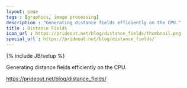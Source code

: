 ```yaml
---
layout: page
tags : [graphics, image processing]
description : "Generating distance fields efficiently on the CPU."
title : Distance Fields
icon_url : https://prideout.net/blog/distance_fields/thumbnail.png
special_url : https://prideout.net/blog/distance_fields/
---
```

{% include JB/setup %}

Generating distance fields efficiently on the CPU.

https://prideout.net/blog/distance_fields/